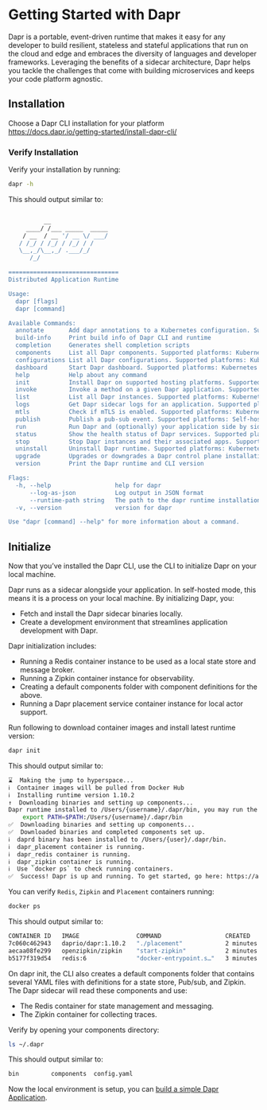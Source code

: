 # Getting Started with Dapr

Dapr is a portable, event-driven runtime that makes it easy for any developer to build resilient, stateless and stateful applications that run on the cloud and edge and embraces the diversity of languages and developer frameworks. Leveraging the benefits of a sidecar architecture, Dapr helps you tackle the challenges that come with building microservices and keeps your code platform agnostic.

## Installation

Choose a Dapr CLI installation for your platform
<https://docs.dapr.io/getting-started/install-dapr-cli/>

### Verify Installation

Verify your installation by running:

```sh
dapr -h
```

This should output similar to:

```sh

          __
     ____/ /___ _____  _____
    / __  / __ '/ __ \/ ___/
   / /_/ / /_/ / /_/ / /
   \__,_/\__,_/ .___/_/
      /_/

===============================
Distributed Application Runtime

Usage:
  dapr [flags]
  dapr [command]

Available Commands:
  annotate       Add dapr annotations to a Kubernetes configuration. Supported platforms: Kubernetes
  build-info     Print build info of Dapr CLI and runtime
  completion     Generates shell completion scripts
  components     List all Dapr components. Supported platforms: Kubernetes
  configurations List all Dapr configurations. Supported platforms: Kubernetes
  dashboard      Start Dapr dashboard. Supported platforms: Kubernetes and self-hosted
  help           Help about any command
  init           Install Dapr on supported hosting platforms. Supported platforms: Kubernetes and self-hosted
  invoke         Invoke a method on a given Dapr application. Supported platforms: Self-hosted
  list           List all Dapr instances. Supported platforms: Kubernetes and self-hosted
  logs           Get Dapr sidecar logs for an application. Supported platforms: Kubernetes
  mtls           Check if mTLS is enabled. Supported platforms: Kubernetes
  publish        Publish a pub-sub event. Supported platforms: Self-hosted
  run            Run Dapr and (optionally) your application side by side. Supported platforms: Self-hosted
  status         Show the health status of Dapr services. Supported platforms: Kubernetes
  stop           Stop Dapr instances and their associated apps. Supported platforms: Self-hosted
  uninstall      Uninstall Dapr runtime. Supported platforms: Kubernetes and self-hosted
  upgrade        Upgrades or downgrades a Dapr control plane installation in a cluster. Supported platforms: Kubernetes
  version        Print the Dapr runtime and CLI version

Flags:
  -h, --help                  help for dapr
      --log-as-json           Log output in JSON format
      --runtime-path string   The path to the dapr runtime installation directory
  -v, --version               version for dapr

Use "dapr [command] --help" for more information about a command.

```

## Initialize

Now that you’ve installed the Dapr CLI, use the CLI to initialize Dapr on your local machine.

Dapr runs as a sidecar alongside your application. In self-hosted mode, this means it is a process on your local machine. By initializing Dapr, you:

- Fetch and install the Dapr sidecar binaries locally.
- Create a development environment that streamlines application development with Dapr.

Dapr initialization includes:

- Running a Redis container instance to be used as a local state store and message broker.
- Running a Zipkin container instance for observability.
- Creating a default components folder with component definitions for the above.
- Running a Dapr placement service container instance for local actor support.


Run following to download container images and install latest runtime version:

```sh
dapr init
```

This should output similar to:

```sh
⌛  Making the jump to hyperspace...
ℹ️  Container images will be pulled from Docker Hub
ℹ️  Installing runtime version 1.10.2
↑  Downloading binaries and setting up components...
Dapr runtime installed to /Users/{username}/.dapr/bin, you may run the following to add it to your path if you want to run daprd directly:
    export PATH=$PATH:/Users/{username}/.dapr/bin
✅  Downloading binaries and setting up components...
✅  Downloaded binaries and completed components set up.
ℹ️  daprd binary has been installed to /Users/{user}/.dapr/bin.
ℹ️  dapr_placement container is running.
ℹ️  dapr_redis container is running.
ℹ️  dapr_zipkin container is running.
ℹ️  Use `docker ps` to check running containers.
✅  Success! Dapr is up and running. To get started, go here: https://aka.ms/dapr-getting-started

```

You can verify `Redis`, `Zipkin` and `Placement` containers running:

```sh
docker ps
```

This should output similar to:

```sh
CONTAINER ID   IMAGE                COMMAND                  CREATED         STATUS                   PORTS                              NAMES
7c060c462943   daprio/dapr:1.10.2   "./placement"            2 minutes ago   Up 2 minutes             0.0.0.0:50005->50005/tcp           dapr_placement
aecaa08fe299   openzipkin/zipkin    "start-zipkin"           2 minutes ago   Up 2 minutes (healthy)   9410/tcp, 0.0.0.0:9411->9411/tcp   dapr_zipkin
b5177f319d54   redis:6              "docker-entrypoint.s…"   3 minutes ago   Up 3 minutes             0.0.0.0:6379->6379/tcp             dapr_redis
```

On dapr init, the CLI also creates a default components folder that contains several YAML files with definitions for a state store, Pub/sub, and Zipkin. The Dapr sidecar will read these components and use:

- The Redis container for state management and messaging.
- The Zipkin container for collecting traces.

Verify by opening your components directory:

```sh
ls ~/.dapr
```

This should output similar to:

```sh
bin         components  config.yaml
```

Now the local environment is setup, you can [build a simple Dapr Application](docs/build-simple-app.md).
